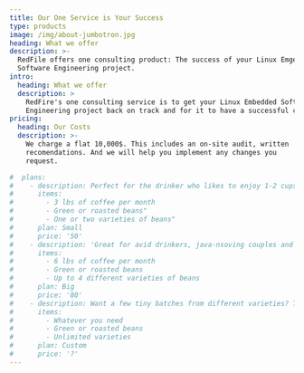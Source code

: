 ```yaml
---
title: Our One Service is Your Success
type: products
image: /img/about-jumbotron.jpg
heading: What we offer
description: >-
  RedFile offers one consulting product: The success of your Linux Emgedded
  Software Engineering project.
intro:
  heading: What we offer
  description: >
    RedFire's one consulting service is to get your Linux Embedded Software
    Engineering project back on track and for it to have a successful conclusion.
pricing:
  heading: Our Costs
  description: >-
    We charge a flat 10,000$. This includes an on-site audit, written
    recomendations. And we will help you implement any changes you
    request.

#  plans:
#    - description: Perfect for the drinker who likes to enjoy 1-2 cups per day.
#      items:
#        - 3 lbs of coffee per month
#        - Green or roasted beans"
#        - One or two varieties of beans"
#      plan: Small
#      price: '50'
#    - description: 'Great for avid drinkers, java-nsoving couples and bigger crowds'
#      items:
#        - 6 lbs of coffee per month
#        - Green or roasted beans
#        - Up to 4 different varieties of beans
#      plan: Big
#      price: '80'
#    - description: Want a few tiny batches from different varieties? Try our custom plan
#      items:
#        - Whatever you need
#        - Green or roasted beans
#        - Unlimited varieties
#      plan: Custom
#      price: '?'
---
```

